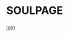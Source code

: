 # SOULPAGE
<html>
<a href="https://docs.google.com/document/d/1fZa8tKAiKV4XobmLkjC_hfqr5wvWAjUHjfKmYELvlFc/edit?usp=drivesdk" target="_blank">
    join
</a>
</html>